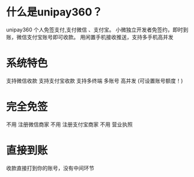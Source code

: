 # 什么是unipay360？
 unipay360 个人免签支付,支付微信 、支付宝。 小微独立开发者免签约，即时到账，微信支付宝账号即可收款。 用闲置手机接收推送，支持多手机高并发
# 系统特色
支持微信收款
支持支付宝收款
支持多终端 多账号 高并发 (可设置账号额度！)
# 完全免签
不用 注册微信商家
不用 注册支付宝商家
不用 营业执照
# 直接到账
收款直接打到你的账号，没有中间环节
